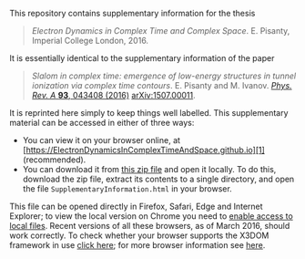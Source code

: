 
This repository contains supplementary information for the thesis

> *Electron Dynamics in Complex Time and Complex Space*. E. Pisanty, Imperial College London, 2016.

It is essentially identical to the supplementary information of the paper

> *Slalom in complex time: emergence of low-energy structures in tunnel ionization via complex time contours*. E. Pisanty and M. Ivanov. [*Phys. Rev. A* **93**, 043408 (2016)](http://dx.doi.org/10.1103/PhysRevA.93.043408) [arXiv:1507.00011](http://arxiv.org/abs/1507.00011).

It is reprinted here simply to keep things well labelled. This supplementary material can be accessed in either of three ways:

 - You can view it on your browser online, at [https://ElectronDynamicsInComplexTimeAndSpace.github.io][1] (recommended).
 - You can download it from [this zip file][2] and open it locally. To do this, download the zip file, extract its contents to a single directory, and open the file `SupplementaryInformation.html` in your browser.

 [1]: https://ElectronDynamicsInComplexTimeAndSpace.github.io
 [2]: https://github.com/ElectronDynamicsInComplexTimeAndSpace/ElectronDynamicsInComplexTimeAndSpace.github.io/raw/master/SupplementaryInformation.zip

   This file can be opened directly in Firefox, Safari, Edge and Internet Explorer; to view the local version on Chrome you need to [enable access to local files][3]. Recent versions of all these browsers, as of March 2016, should work correctly. To check whether your browser supports the X3DOM framework in use [click here][4]; for more browser information see [here][5].

 [3]: http://www.chrome-allow-file-access-from-file.com/
 [4]: http://www.x3dom.org/check/
 [5]: http://www.x3dom.org/contact/
